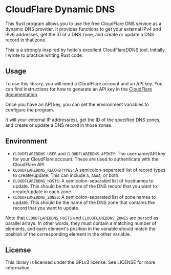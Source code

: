 # CloudFlare Dynamic DNS 

This Rust program allows you to use the free CloudFlare DNS service as a dynamic DNS provider.
It provides functions to get your external IPv4 and IPv6 addresses, get the ID of a DNS zone, and create or update a DNS record in that zone.

This is a strongly inspired by hotio's excellent CloudFlareDDNS tool. Initially, I wrote to practice writing Rust code.

## Usage
To use this library, you will need a CloudFlare account and an API key.
You can find instructions for how to generate an API key in the [CloudFlare documentation](https://support.cloudflare.com/hc/en-us/articles/200167836-Where-do-I-find-my-Cloudflare-API-key-).

Once you have an API key, you can set the environment variables to configure the program.

It will your external IP address(es), get the ID of the specified DNS zones, and create or update a DNS record in those zones.

## Environment

* `CLOUDFLAREDDNS_USER` and `CLOUDFLAREDDNS_APIKEY`: The username/API key for your CloudFlare account. These are used to authenticate with the CloudFlare API.
* `CLOUDFLAREDDNS_RECORDTYPES`: A semicolon-separated list of record types to create/update. This can include `A`, `AAAA`, or both.
* `CLOUDFLAREDDNS_HOSTS`: A semicolon-separated list of hostnames to update. This should be the name of the DNS record that you want to create/update in each zone.
* `CLOUDFLAREDDNS_ZONES`: A semicolon-separated list of zone names to update. This should be the name of the DNS zone that contains the record that you want to update.

Note that `CLOUDFLAREDDNS_HOSTS` and `CLOUDFLAREDDNS_ZONES` are parsed as parallel arrays. In other words, they must contain a matching number of elements,
and each element's position in the variable should match the position of the corresponding element in the other variable.

## License
This library is licensed under the GPLv3 license. See LICENSE for more information.
